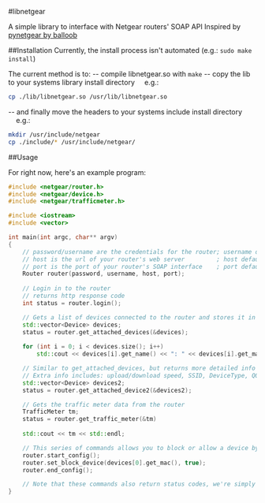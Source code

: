 #libnetgear

A simple library to interface with Netgear routers' SOAP API
Inspired by [pynetgear by balloob](https://github.com/balloob/pynetgear)

##Installation
Currently, the install process isn't automated (e.g.: `sudo make install`)

The current method is to:
-- compile libnetgear.so with `make`
-- copy the lib to your systems library install directory
&nbsp;&nbsp;&nbsp;&nbsp;e.g.: 
```bash
cp ./lib/libnetgear.so /usr/lib/libnetgear.so
```
-- and finally move the headers to your systems include install directory
&nbsp;&nbsp;&nbsp;&nbsp;e.g.: 
```bash
mkdir /usr/include/netgear
cp ./include/* /usr/include/netgear/
```

##Usage

For right now, here's an example program:
```c++
#include <netgear/router.h>
#include <netgear/device.h>
#include <netgear/trafficmeter.h>

#include <iostream>
#include <vector>

int main(int argc, char** argv)
{
    // password/username are the credentials for the router; username defaults to "admin"
    // host is the url of your router's web server         ; host defaults to "routerlogin.net"
    // port is the port of your router's SOAP interface    ; port defaults to 5000 (Some router models may require this to be 80)
    Router router(password, username, host, port);
    
    // Login in to the router
    // returns http response code
    int status = router.login();

    // Gets a list of devices connected to the router and stores it in devices
    std::vector<Device> devices;
    status = router.get_attached_devices(&devices);
    
    for (int i = 0; i < devices.size(); i++)
        std::cout << devices[i].get_name() << ": " << devices[i].get_mac() << std::endl;

    // Similar to get_attached_devices, but returns more detailed info about each device
    // Extra info includes: upload/download speed, SSID, DeviceType, QOS Priority, ...
    std::vector<Device> devices2;
    status = router.get_attached_device2(&devices2);

    // Gets the traffic meter data from the router
    TrafficMeter tm;
    status = router.get_traffic_meter(&tm)
    
    std::cout << tm << std::endl;

    // This series of commands allows you to block or allow a device by MAC address
    router.start_config();
    router.set_block_device(devices[0].get_mac(), true);
    router.end_config();

    // Note that these commands also return status codes, we're simply not using them
}
```
